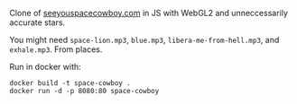 Clone of [seeyouspacecowboy.com](http://seeyouspacecowboy.com/) in JS
with WebGL2 and unneccessarily accurate stars.

You might need `space-lion.mp3`, `blue.mp3`,
`libera-me-from-hell.mp3`, and `exhale.mp3`. From places.

Run in docker with:

    docker build -t space-cowboy .
    docker run -d -p 8080:80 space-cowboy
